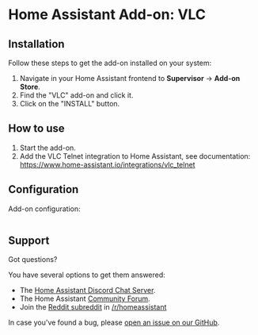 # Home Assistant Add-on: VLC 

## Installation

Follow these steps to get the add-on installed on your system:

1. Navigate in your Home Assistant frontend to **Supervisor** -> **Add-on Store**.
2. Find the "VLC" add-on and click it.
3. Click on the "INSTALL" button.

## How to use

1. Start the add-on.
2. Add the VLC Telnet integration to Home Assistant, see documentation:
   <https://www.home-assistant.io/integrations/vlc_telnet>


## Configuration

Add-on configuration:

```yaml
```

## Support

Got questions?

You have several options to get them answered:

- The [Home Assistant Discord Chat Server][discord].
- The Home Assistant [Community Forum][forum].
- Join the [Reddit subreddit][reddit] in [/r/homeassistant][reddit]

In case you've found a bug, please [open an issue on our GitHub][issue].

[discord]: https://discord.gg/c5DvZ4e
[forum]: https://community.home-assistant.io
[issue]: https://github.com/home-assistant/hassio-addons/issues
[reddit]: https://reddit.com/r/homeassistant
